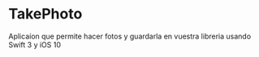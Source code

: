 # TakePhoto
Aplicaíon que permite hacer fotos y guardarla en vuestra libreria usando Swift 3 y iOS 10
